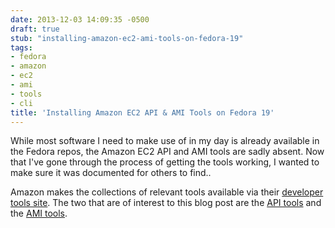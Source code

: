 ```yaml
---
date: 2013-12-03 14:09:35 -0500
draft: true
stub: "installing-amazon-ec2-ami-tools-on-fedora-19"
tags:
- fedora
- amazon
- ec2
- ami
- tools
- cli
title: 'Installing Amazon EC2 API & AMI Tools on Fedora 19'
---
```


While most software I need to make use of in my day is already available in the
Fedora repos, the Amazon EC2 API and AMI tools are sadly absent. Now that I've
gone through the process of getting the tools working, I wanted to make sure it
was documented for others to find..

Amazon makes the collections of relevant tools available via their [developer
tools site][1]. The two that are of interest to this blog post are the [API
tools][2] and the [AMI tools][3].

[1]: http://aws.amazon.com/developertools/
[2]: http://aws.amazon.com/developertools/351
[3]: http://aws.amazon.com/developertools/368

